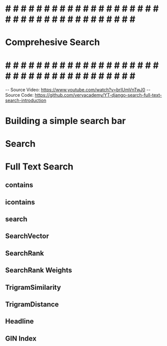 # # # # # # # # # # # # # # # # # # # # # # # # # # # # # # # # # # # # # # #
#
#			Comprehesive Search
#
# # # # # # # # # # # # # # # # # # # # # # # # # # # # # # # # # # # # # # #

-- Source Video: https://www.youtube.com/watch?v=brIUmVnTwJ0
-- Source Code: https://github.com/veryacademy/YT-django-search-full-text-search-introduction




# Building a simple search bar

# Search

# Full Text Search

## contains
## icontains
## search
## SearchVector
## SearchRank
## SearchRank Weights
## TrigramSimilarity
## TrigramDistance
## Headline
## GIN Index